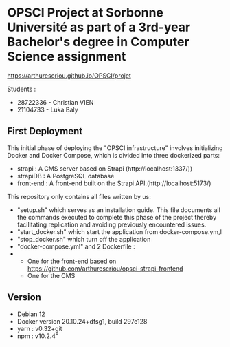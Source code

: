# OPSCI Project at Sorbonne Université as part of a 3rd-year Bachelor's degree in Computer Science assignment
https://arthurescriou.github.io/OPSCI/projet

Students :
- 28722336 - Christian VIEN
- 21104733 - Luka Baly

## First Deployment

This initial phase of deploying the "OPSCI infrastructure" involves initializing Docker and Docker Compose, which is divided into three dockerized parts: 
-  strapi    : A CMS server based on Strapi (http://localhost:1337/))
-  strapiDB  : A PostgreSQL database 
-  front-end : A front-end built on the Strapi API.(http://localhost:5173/)

This repository only contains all files written by us:
-  "setup.sh" which serves as an installation guide. This file documents all the commands executed to complete this phase of the project thereby facilitating replication and avoiding previously encountered issues.
-  "start_docker.sh" which  start the application from docker-compose.ym,l
-  "stop_docker.sh" which turn off the application
-  "docker-compose.yml" and 2 Dockerfile :
-  -  One for the front-end based on https://github.com/arthurescriou/opsci-strapi-frontend
   -  One for the CMS


## Version 
- Debian 12
- Docker version 20.10.24+dfsg1, build 297e128
- yarn  : v0.32+git
- npm   : v10.2.4"
